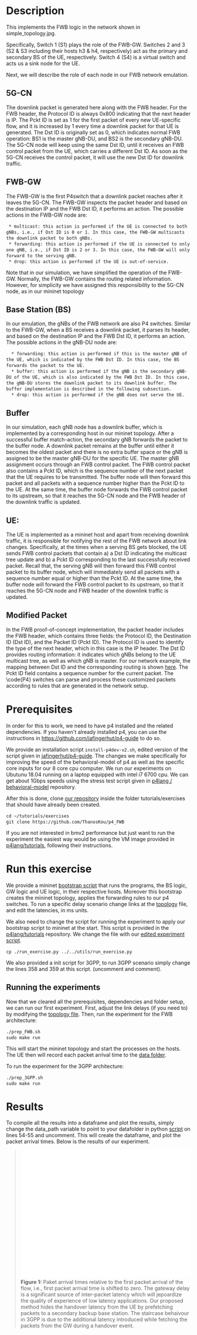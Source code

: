 # Description

This implements the FWB logic in the network shown in simple_topology.jpg.

Specifically, Switch 1 (S1) plays the role of the FWB-GW. Switches 2 and 3 (S2 & S3 including their hosts h3 & h4, respectively) act as the primary and secondary BS of the UE, respectively. Switch 4 (S4) is a virtual switch and acts us a sink node for the UE.

Next, we will describe the role of each node in our FWB network emulation. 
## 5G-CN 
The downlink packet is generated here along with the FWB header. For the FWB header, the Protocol ID is always 0x800 indicating that the next header is IP. The Pckt ID is set as 1 for the first packet of every new UE-specific flow, and it is increased by 1 every time a downlink packet for that UE is generated. The Dst ID is originally set as 0, which indicates normal FWB operation: BS1 is the master gNB-DU, and BS2 is the secondary gNB-DU. The 5G-CN node will keep using the same Dst ID, until it receives an FWB control packet from the UE, which carries a different Dst ID. As soon as the 5G-CN receives the control packet, it will use the new Dst ID for downlink traffic.

## FWB-GW
The FWB-GW is the first P4switch that a downlink packet reaches after it leaves the 5G-CN. The FWB-GW inspects the packet header and based on the destination IP and the FWB Dst ID, it performs an action. The possible actions in the FWB-GW node are:
```
 * multicast: this action is performed if the UE is connected to both gNBs, i.e., if Dst ID is 0 or 1. In this case, the FWB-GW multicasts the downlink packet to both gNBs. 
 * forwarding: this action is performed if the UE is connected to only one gNB, i.e., if Dst ID is 2 or 3. In this case, the FWB-GW will only forward to the serving gNB. 
 * drop: this action is performed if the UE is out-of-service.
```    
Note that in our simulation, we have simplified the operation of the FWB-GW. Normally, the FWB-GW contains the routing related information. However, for simplicity we have assigned this responsibility to the 5G-CN node, as in our mininet topology 

## Base Station (BS)
In our emulation, the gNBs of the FWB network are also P4 switches. Similar to the FWB-GW, when a BS receives a downlink packet, it parses its header, and based on the destination IP and the FWB Dst ID, it performs an action. The possible actions in the gNB-DU node are:
```
  * forwarding: this action is performed if this is the master gNB of the UE, which is indicated by the FWB Dst ID. In this case, the BS forwards the packet to the UE.
  * buffer: this action is performed if the gNB is the secondary gNB-DU of the UE, which is also indicated by the FWB Dst ID. In this case, the gNB-DU stores the downlink packet to its downlink buffer. The buffer implementation is described in the following subsection. 
  * drop: this action is performed if the gNB does not serve the UE.
```

## Buffer
In our simulation, each gNB node has a downlink buffer, which is implemented by a corresponding host in our mininet topology. After a successful buffer match-action, the secondary gNB forwards the packet to the buffer node. A downlink packet remains at the buffer until either it becomes the oldest packet and there is no extra buffer space or the gNB is assigned to be the master gNB-DU for the specific UE. The master gNB assignment occurs through an FWB control packet. The FWB control packet also contains a Pckt ID, which is the sequence number of the next packet that the UE requires to be transmitted. The buffer node will then forward this packet and all packets with a sequence number higher than the Pckt ID to the UE. At the same time, the buffer node forwards the FWB control packet to its upstream, so that it reaches the 5G-CN node and the FWB header of the downlink traffic is updated.
## UE: 
The UE is implemented as a mininet host and apart from receiving downlink traffic, it is responsible for notifying the rest of the FWB network about link changes. Specifically, at the times when a serving BS gets blocked, the UE sends FWB control packets that contain a) a Dst ID indicating the multicast tree update and b) a Pckt ID corresponding to the last successfully received packet. Recall that, the serving gNB will then forward this FWB control packet to its buffer node, which will immediately send all packets with a sequence number equal or higher than the Pckt ID. At the same time, the buffer node will forward the FWB control packet to its upstream, so that it reaches the 5G-CN node and FWB header of the downlink traffic is updated.

## Modified Packet 

In the FWB proof-of-concept implementation, the packet header includes the FWB header, which contains three fields: the Protocol ID, the Destination ID (Dst ID), and the Packet ID (Pckt ID). The Protocol ID is used to identify the type of the next header, which in this case is the IP header. The Dst ID provides routing information: it indicates which gNBs belong to the UE multicast tree, as well as which gNB is master. For our network example, the mapping between Dst ID and the corresponding routing is shown [here](https://github.com/ThanosKou/p4_FWB/blob/d1189f45199cf13548ae45ae1fe3568f885b9130/destinationID_mapping.png). The Pckt ID field contains a sequence number for the current packet. The \code{P4} switches can parse and process these customized packets according to rules that are generated in the network setup. 


# Prerequisites 

In order for this to work, we need to have p4 installed  and the related dependencies. If you haven't already installed p4, you can use the instructions in https://github.com/jafingerhut/p4-guide to do so.

We provide an installation script `install-p4dev-v2.sh`, edited version of the script given in [jafingerhut/p4-guide](https://github.com/jafingerhut/p4-guide). The changes we make specifically for improving the speed of the behavioral-model of p4 as well as the specific core inputs for our 8 core cpu computer. We run our experiments on Ubutunu 18.04 running on a laptop equipped with intel i7 6700 cpu. We can get about 1Gbps speeds using the stress test script given in [p4lang /
behavioral-model](https://github.com/p4lang/behavioral-model/tree/main/mininet) repository.

After this is done, clone [our repository](https://github.com/ThanosKou/p4_FWB) inside the folder tutorials/exercises that should have already been created.

```
cd ~/tutorials/exercises
git clone https://github.com/ThanosKou/p4_FWB
```

If you are not interested in bmv2 performance but just want to run the experiment the easiest way would be using the VM image provided in [p4lang/tutorials](https://github.com/p4lang/tutorials), following their instructions.


# Run this exercise 
We provide a mininet [bootstrap script](https://github.com/ThanosKou/p4_FWB/blob/main/init_script.sh) that runs the programs, the BS logic, GW logic and UE logic, in their respective hosts. Moreover this bootstrap creates the mininet topology, applies the forwarding rules to our p4 switches.
To run a specific delay scenario change links at the [topology](https://github.com/ThanosKou/p4_FWB/blob/main/pod-topo/topology.json) file, and edit the latencies, in ms units.

We also need to change the script for running the experiment to apply our bootstrap script to mininet at the start. This script is provided in the [p4lang/tutorials](https://github.com/p4lang/tutorials) repository. We change the file with our [edited experiment script](https://github.com/ThanosKou/p4_FWB/blob/main/run_exercise.py).
```
cp ./run_exercise.py ../../utils/run_exercise.py
```

We also provided a init script for 3GPP, to run 3GPP scenario simply change the lines 358 and 359 at this script. (uncomment and comment).


## Running the experiments
Now that we cleared all the prerequisites, dependencies and folder setup, we can run our first experiment.
First, adjust the link delays (if you need to) by modifying the [topology file](https://github.com/ThanosKou/p4_FWB/blob/main/pod-topo/topology.json).
Then, run the experiment for the FWB architecture:
```
./prep_FWB.sh
sudo make run
```
This will start the mininet topology and start the processes on the hosts. The UE then will record each packet arrival time to the [data folder](https://github.com/ThanosKou/p4_FWB/tree/main/out_data).

To run the experiment for the 3GPP architecture:
```
./prep_3GPP.sh
sudo make run
```
# Results
To compile all the results into a dataframe and plot the results, simply change the data_path variable to point to your datafolder in python [script](https://github.com/ThanosKou/p4_FWB/blob/main/data_analysis/main.py) on lines 54-55 and uncomment. This will create the dataframe, and plot the packet arrival times.
Below is the results of our experiment.
>![Figure_1](https://github.com/ThanosKou/p4_FWB/blob/main/data_analysis/Figure_1_gw_only.png) **Figure 1:** Paket arrival times relative to the first packet arrival of the flow, i.e., first packet arrival time is shifted to zero. The gateway delay is a significant source of inter-packet latency which will jepoardize the quality of experience of low latency applications. Our proposed method hides the handover latency from the UE by prefetching packets to a secondary backup base station. The staircase behaivour in 3GPP is due to the additional latency introduced while fetching the packets from the GW during a handover event.
